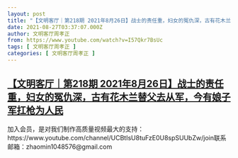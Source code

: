 ```yaml
---
layout: post
title: "【文明客厅｜第218期 2021年8月26日】战士的责任重，妇女的冤仇深，古有花木兰替父去从军，今有娘子军扛枪为人民"
date: 2021-08-27T03:37:07.000Z
author: 文明客厅周孝正
from: https://www.youtube.com/watch?v=I57Qkr7BsUc
tags: [ 文明客厅周孝正 ]
categories: [ 文明客厅周孝正 ]
---
```

<!--1630035427000-->
[【文明客厅｜第218期 2021年8月26日】战士的责任重，妇女的冤仇深，古有花木兰替父去从军，今有娘子军扛枪为人民](https://www.youtube.com/watch?v=I57Qkr7BsUc)
------

<div>
加入会员，是对我们制作高质量视频最大的支持：https://www.youtube.com/channel/UCBtIsU8tuFzE0U8spSUUbZw/join联系邮箱：zhaomin1048576@gmail.com
</div>
